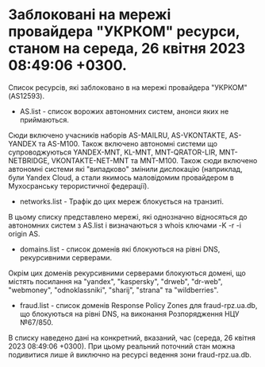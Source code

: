 # Заблоковані на мережі провайдера "УКРКОМ" ресурси, станом на середа, 26 квітня 2023 08:49:06 +0300.
Список ресурсів, які заблоковано в на мережі провайдера "УКРКОМ" (AS12593).

* AS.list - список ворожих автономних систем, анонси яких не приймаються.

Сюди включено учасників наборів AS-MAILRU, AS-VKONTAKTE, AS-YANDEX та
AS-M100. Також включено автономні системи що супроводжуються YANDEX-MNT,
KL-MNT, MNT-QRATOR-LIR, MNT-NETBRIDGE, VKONTAKTE-NET-MNT та MNT-M100.
Також сюди включено автономні системи які "випадково" змінили дислокацію
(наприклад, були Yandex Cloud, а стали якимось маловідомим провайдером в
Мухосранську терористичної федерації).

* networks.list - Трафік до цих мереж блокується на транзиті.

В цьому списку представлено мережі, які однозначно відносяться до
автономних систем з AS.list і визначаються з whois ключами -K -r -i
origin AS. 

* domains.list - список доменів які блокуються на рівні DNS, рекурсивними
серверами. 

Окрім цих доменів рекурсивними серверами блокуються домені, що
містять посилання на "yandex", "kaspersky", "drweb", "dr-web",
"webmoney", "odnoklassniki", "sharij", "strana" та "wildberries".

* fraud.list - список доменів Response Policy Zones для fraud-rpz.ua.db,
що блокуються на рівні DNS, на виконання Розпорядження НЦУ №67/850.

В списку наведено дані на конкретний, вказаний, час (середа, 26 квітня 2023 08:49:06 +0300).
При цьому реальний поточний стан можна подивитися лише й виключно на
ресурсі ведення зони fraud-rpz.ua.db.
